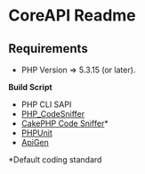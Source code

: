 CoreAPI Readme
==============

Requirements
------------
 - PHP Version => 5.3.15 (or later). 
 

**Build Script**
 
 -  PHP CLI SAPI
 - [PHP_CodeSniffer](https://github.com/squizlabs/PHP_CodeSniffer) 
 - [CakePHP Code Sniffer](https://github.com/cakephp/cakephp-codesniffer)*
 - [PHPUnit](https://github.com/sebastianbergmann/phpunit)
 - [ApiGen](http://apigen.org)

*Default coding standard

